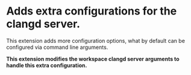 # Adds extra configurations for the clangd server.

This extension adds more configuration options, what by default can be configured via command line arguments.

**This extension modifies the workspace clangd server arguments to handle this extra configuration.**